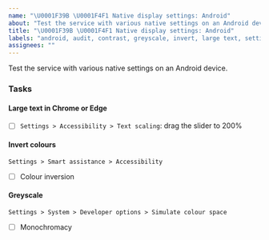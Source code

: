 ```yaml
---
name: "\U0001F39B \U0001F4F1 Native display settings: Android"
about: "Test the service with various native settings on an Android device."
title: "\U0001F39B \U0001F4F1 Native display settings: Android"
labels: "android, audit, contrast, greyscale, invert, large text, settings"
assignees: ""
---
```

Test the service with various native settings on an Android device.

### Tasks

#### Large text in Chrome or Edge

- [ ] `Settings > Accessibility > Text scaling`: drag the slider to 200%

#### Invert colours

`Settings > Smart assistance > Accessibility`

- [ ] Colour inversion

#### Greyscale

`Settings > System > Developer options > Simulate colour space`

- [ ] Monochromacy
